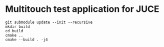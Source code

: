 # Multitouch test application for JUCE

```
git submodule update --init --recursive
mkdir build
cd build
cmake ..
cmake --build . -j4
```